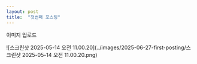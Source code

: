 ```yaml
---
layout: post
title:  "첫번째 포스팅"
---
```

이미지 업로드

![스크린샷 2025-05-14 오전 11.00.20](../images/2025-06-27-first-posting/스크린샷 2025-05-14 오전 11.00.20.png)
